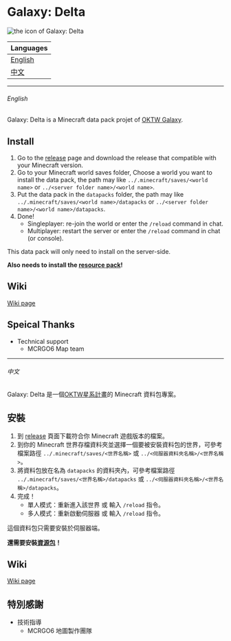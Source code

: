# Galaxy: Delta

![the icon of Galaxy: Delta](https://i.imgur.com/ErHEb6k.png)

| Languages
| --------------------
| [English](#English)
| [中文](#中文)

---

###### English

Galaxy: Delta is a Minecraft data pack projet of [OKTW Galaxy](https://github.com/OKTW-Network/Galaxy).

## Install

1. Go to the [release](https://github.com/bill96012/Galaxy-Delta/releases) page and download the release that compatible with your Minecraft version.
2. Go to your Minecraft world saves folder, Choose a world you want to install the data pack, the path may like `../.minecraft/saves/<world name>` or `../<server folder name>/<world name>`.
3. Put the data pack in the `datapacks` folder, the path may like `../.minecraft/saves/<world name>/datapacks` or `../<server folder name>/<world name>/datapacks`.
4. Done!
    * Singleplayer: re-join the world or enter the `/reload` command in chat.  
    * Multiplayer: restart the server or enter the `/reload` command in chat (or console).

This data pack will only need to install on the server-side.

**Also needs to install the [resource pack](https://github.com/bill96012/Galaxy-Delta-resourcepack)!**

## Wiki

[Wiki page](https://github.com/bill96012/Galaxy-Delta/wiki)

## Speical Thanks

* Technical support
  * MCRGO6 Map team

---

###### 中文

Galaxy: Delta 是一個[OKTW星系計畫](https://github.com/OKTW-Network/Galaxy)的 Minecraft 資料包專案。

## 安裝

1. 到 [release](https://github.com/bill96012/Galaxy-Delta/releases) 頁面下載符合你 Minecraft 遊戲版本的檔案。
2. 到你的 Minecraft 世界存檔資料夾並選擇一個要被安裝資料包的世界，可參考檔案路徑 `../.minecraft/saves/<世界名稱>` 或 `../<伺服器資料夾名稱>/<世界名稱>`。
3. 將資料包放在名為 `datapacks` 的資料夾內，可參考檔案路徑 `../.minecraft/saves/<世界名稱>/datapacks` 或 `../<伺服器資料夾名稱>/<世界名稱>/datapacks`。
4. 完成！
    * 單人模式：重新進入該世界 或 輸入 `/reload` 指令。
    * 多人模式：重新啟動伺服器 或 輸入 `/reload` 指令。

這個資料包只需要安裝於伺服器端。

**還需要安裝[資源包](https://github.com/bill96012/Galaxy-Delta-resourcepack)！**

## Wiki

[Wiki page](https://github.com/bill96012/Galaxy-Delta/wiki)

## 特別感謝

* 技術指導
  * MCRGO6 地圖製作團隊
